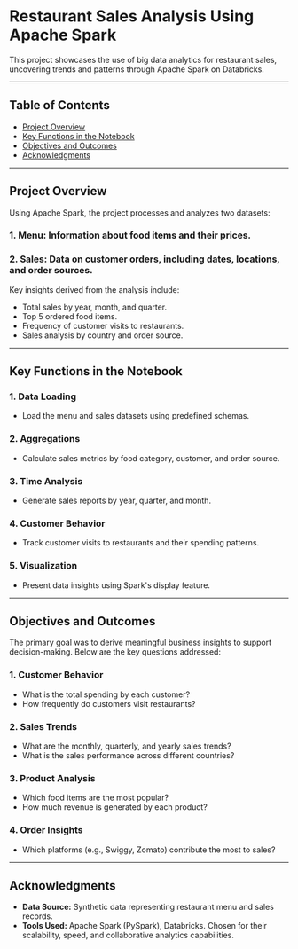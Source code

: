# Restaurant Sales Analysis Using Apache Spark

This project showcases the use of big data analytics for restaurant sales, uncovering trends and patterns through Apache Spark on Databricks.

---

## Table of Contents
- [Project Overview](#project-overview)
- [Key Functions in the Notebook](#key-functions-in-the-notebook)
- [Objectives and Outcomes](#objectives-and-outcomes)
- [Acknowledgments](#acknowledgments)

---

## Project Overview

Using Apache Spark, the project processes and analyzes two datasets:

### 1. Menu: Information about food items and their prices.
### 2. Sales: Data on customer orders, including dates, locations, and order sources.

Key insights derived from the analysis include:

- Total sales by year, month, and quarter.
- Top 5 ordered food items.
- Frequency of customer visits to restaurants.
- Sales analysis by country and order source.

---

## Key Functions in the Notebook

### 1. Data Loading
- Load the menu and sales datasets using predefined schemas.

### 2. Aggregations
- Calculate sales metrics by food category, customer, and order source.

### 3. Time Analysis
- Generate sales reports by year, quarter, and month.

### 4. Customer Behavior
- Track customer visits to restaurants and their spending patterns.

### 5. Visualization
- Present data insights using Spark's display feature.

---

## Objectives and Outcomes

The primary goal was to derive meaningful business insights to support decision-making. Below are the key questions addressed:

### 1. Customer Behavior
- What is the total spending by each customer?
- How frequently do customers visit restaurants?

### 2. Sales Trends
- What are the monthly, quarterly, and yearly sales trends?
- What is the sales performance across different countries?

### 3. Product Analysis
- Which food items are the most popular?
- How much revenue is generated by each product?

### 4. Order Insights
- Which platforms (e.g., Swiggy, Zomato) contribute the most to sales?

---

## Acknowledgments

- **Data Source:** Synthetic data representing restaurant menu and sales records.
- **Tools Used:** Apache Spark (PySpark), Databricks. Chosen for their scalability, speed, and collaborative analytics capabilities.

